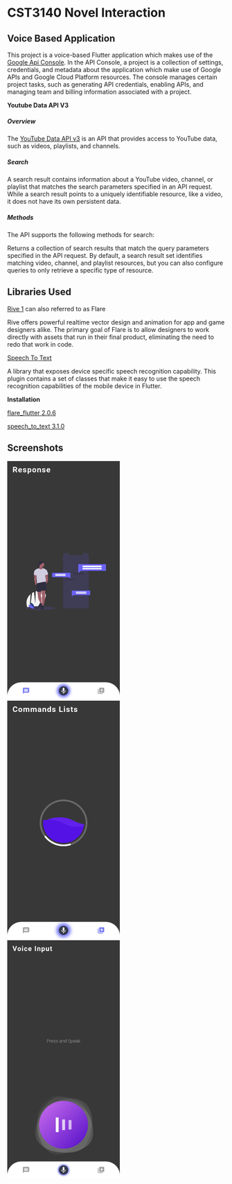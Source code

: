 # CST3140 Novel Interaction
## Voice Based Application 

This project is a voice-based Flutter application which makes use of the [Google Api Console](https://developers.google.com/apis-explorer).
In the API Console, a project is a collection of settings, credentials, and metadata about the application which make use of Google APIs 
and Google Cloud Platform resources. The console manages certain project tasks, such as generating API credentials, enabling APIs, 
and managing team and billing information associated with a project.

**Youtube Data API V3**

##### Overview

The [YouTube Data API v3](https://developers.google.com/youtube/v3/docs/search) is an API that provides access to YouTube data, such as videos, playlists, and channels.

##### Search

A search result contains information about a YouTube video, channel, or playlist that matches the search parameters specified in an API request. While a search result points to a
uniquely identifiable resource, like a video, it does not have its own persistent data.

##### Methods

The API supports the following methods for search:

Returns a collection of search results that match the query parameters specified in the API request. By default, a search result set identifies matching video, channel, 
and playlist resources, but you can also configure queries to only retrieve a specific type of resource.

## Libraries Used

[Rive 1](https://github.com/2d-inc/Flare-Flutter) can also referred to as Flare

Rive offers powerful realtime vector design and animation for app and game designers alike. 
The primary goal of Flare is to allow designers to work directly with assets that run in their final product, 
eliminating the need to redo that work in code. 

[Speech To Text](https://github.com/csdcorp/speech_to_text)

A library that exposes device specific speech recognition capability.
This plugin contains a set of classes that make it easy to use the speech recognition capabilities of the mobile device in Flutter.

**Installation**

[flare_flutter 2.0.6](https://pub.dev/packages/flare_flutter)

[speech_to_text 3.1.0](https://pub.dev/packages/speech_to_text)

## Screenshots
<img src="screenshots/1.jpg" width="260" height="550"> <img src="screenshots/2.jpg" width="260" height="550"> <img src="screenshots/3.jpg" width="260" height="550">